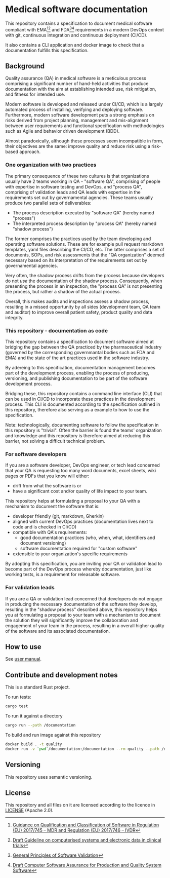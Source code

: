 # Medical software documentation 

This repository contains a specification to document medical software
compliant with EMA[^1][^2] and FDA[^3][^4] requirements in a modern DevOps context
with git, continuous integration and continuous deployment (CI/CD).

It also contains a CLI application and docker image to check that a documentation fulfills
this specification.

[^1]: [Guidance on Qualification and Classification of Software in Regulation (EU) 2017/745 – MDR and Regulation (EU) 2017/746 – IVDR](https://health.ec.europa.eu/system/files/2020-09/md_mdcg_2019_11_guidance_qualification_classification_software_en_0.pdf)

[^2]: [Draft Guideline on computerised systems and electronic data in clinical trials](https://www.ema.europa.eu/en/documents/regulatory-procedural-guideline/draft-guideline-computerised-systems-electronic-data-clinical-trials_en.pdf)

[^3]: [General Principles of Software Validation](https://www.fda.gov/regulatory-information/search-fda-guidance-documents/general-principles-software-validation)

[^4]: [Draft Computer Software Assurance for Production and Quality System Software](https://www.fda.gov/regulatory-information/search-fda-guidance-documents/computer-software-assurance-production-and-quality-system-software)

## Background

Quality assurance (QA) in medical software is a meticulous process comprising
a significant number of hand-held activities
that produce documentation with the aim at establishing intended use, risk mitigation,
and fitness for intended use.

Modern software is developed and released under CI/CD, which is a largely
automated process of installing, verifying and deploying software.
Furthermore, modern software development puts a strong emphasis on risks derived from
project planning, management and mis-alignment between
user requirements and functional specification with methodologies such as Agile and behavior
driven development (BDD).

Almost paradoxically, although these processes seem incompatible in form, their objectives are
the same: improve quality and reduce risk using a risk-based approach.

### One organization with two practices

The primary consequence of these two cultures is that organizations
usually have 2 teams working in QA - "software QA", comprising
of people with expertise in software testing and DevOps, and "process QA", comprising
of validation leads and QA leads with expertise in the requirements set out by
governamental agencies. These teams usually produce two parallel sets of deliverables:

* The process description executed by "software QA" (hereby named "process")
* The interpreted process description by "process QA" (hereby named "shadow process")

The former comprises the practices used by the team developing and operating software solutions.
These are for example pull request markdown templates, yaml files describing the CI/CD, etc.
The latter comprises a set of documents, SOPs, and risk assessments that the "QA organization"
deemed necessary based on its interpretation of the requirements set out by governamental agencies.

Very often, the shadow process drifts from the process because developers do
not _use_ the documentation of the shadow process. Consequently,
when presenting the process in an inspection, the "process QA" is not presenting the process,
but rather a shadow of the actual process.

Overall, this makes audits and inspections assess a shadow process, resulting in
a missed opportunity by all sides (development team, QA team and auditor) to improve
overall patient safety, product quality and data integrity.

### This repository - documentation as code

This repository contains a specification to document software aimed at bridging the gap
between the QA practiced by the pharmaceutical industry (governed by the corresponding governmantal bodies such as FDA and EMA) and the state of the art practices used in 
the software industry.

By adereing to this specification, documentation management becomes part
of the development process, enabling the process of producing, versioning,
and publishing documentation to be part of the software development process.

Bridging these, this repository contains a command line interface (CLI) that
can be used in CI/CD to incorporate these practices in the development process.
This CLI is documented according to the specification outlined in this repository,
therefore also serving as a example to how to use the specification.

Note: technologically, documenting software to follow the specification
in this repository is "trivial". Often the barrier is found the teams'
organization and knowledge and this repository is therefore aimed at reducing
this barrier, not solving a difficult technical problem.

### For software developers

If you are a software developer, DevOps engineer, or tech lead concerned that your QA is requesting too many word documents, excel sheets, wiki pages or PDFs
that you know will either:
* drift from what the software is or
* have a significant cost and/or quality of life impact to your team.

This repository helps at formulating a proposal to your QA with a mechanism to document
the software that is:
* developer friendly (git, markdown, Gherkin)
* aligned with current DevOps practices (documentation lives next to code and is checked in CI/CD)
* compatible with QA's requirements:
    * good documentation practices (who, when, what, identifiers and document versioning)
    * software documentation required for "custom software"
* extensible to your organization's specific requirements

By adopting this specification, you are inviting your QA or validation lead to become
part of the DevOps process whereby documentation, just like working tests, is a 
requirement for releasable software.

### For validation leads

If you are a QA or validation lead concerned that developers do not engage in producing
the necessary documentation of the software they develop, resulting in the "shadow process"
described above, this repository helps you at formulating a proposal to your team with a mechanism
to document the solution they will significantly improve the collaboration and engagement
of your team in the process, resulting in a overall higher quality of the software and its
associated documentation.

## How to use

See [user manual](./documentation/user_manual.md).

## Contribute and development notes

This is a standard Rust project.

To run tests:

```bash
cargo test
```

To run it against a directory

```bash
cargo run --path /documentation
```

To build and run image against this repository

```bash
docker build . -t quality
docker run -v `pwd`/documentation:/documentation --rm quality --path /documentation
```

## Versioning

This repository uses semantic versioning.

## License

This repository and all files on it are licensed according to the
licence in [LICENSE](LICENSE.md) (Apache 2.0).
